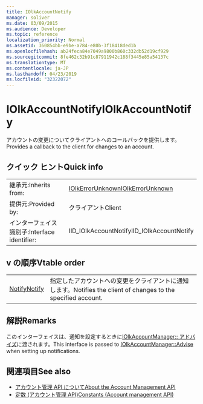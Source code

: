 ```yaml
---
title: IOlkAccountNotify
manager: soliver
ms.date: 03/09/2015
ms.audience: Developer
ms.topic: reference
localization_priority: Normal
ms.assetid: 360854bb-e9be-a784-e80b-3f18418ded1b
ms.openlocfilehash: ab24feca84e7049a9800b860c332db52d19cf929
ms.sourcegitcommit: 8fe462c32b91c87911942c188f3445e85a54137c
ms.translationtype: MT
ms.contentlocale: ja-JP
ms.lasthandoff: 04/23/2019
ms.locfileid: "32322072"
---
```

# <a name="iolkaccountnotify"></a><span data-ttu-id="3cc5b-102">IOlkAccountNotify</span><span class="sxs-lookup"><span data-stu-id="3cc5b-102">IOlkAccountNotify</span></span>

<span data-ttu-id="3cc5b-103">アカウントの変更についてクライアントへのコールバックを提供します。</span><span class="sxs-lookup"><span data-stu-id="3cc5b-103">Provides a callback to the client for changes to an account.</span></span>
  
## <a name="quick-info"></a><span data-ttu-id="3cc5b-104">クイック ヒント</span><span class="sxs-lookup"><span data-stu-id="3cc5b-104">Quick info</span></span>

|||
|:-----|:-----|
|<span data-ttu-id="3cc5b-105">継承元:</span><span class="sxs-lookup"><span data-stu-id="3cc5b-105">Inherits from:</span></span>  <br/> |[<span data-ttu-id="3cc5b-106">IOlkErrorUnknown</span><span class="sxs-lookup"><span data-stu-id="3cc5b-106">IOlkErrorUnknown</span></span>](iolkerrorunknown.md) <br/> |
|<span data-ttu-id="3cc5b-107">提供元:</span><span class="sxs-lookup"><span data-stu-id="3cc5b-107">Provided by:</span></span>  <br/> | <span data-ttu-id="3cc5b-108">クライアント</span><span class="sxs-lookup"><span data-stu-id="3cc5b-108">Client</span></span>  <br/> |
|<span data-ttu-id="3cc5b-109">インターフェイス識別子:</span><span class="sxs-lookup"><span data-stu-id="3cc5b-109">Interface identifier:</span></span>  <br/> |<span data-ttu-id="3cc5b-110">IID_IOlkAccountNotify</span><span class="sxs-lookup"><span data-stu-id="3cc5b-110">IID_IOlkAccountNotify</span></span>  <br/> |
   
## <a name="vtable-order"></a><span data-ttu-id="3cc5b-111">v の順序</span><span class="sxs-lookup"><span data-stu-id="3cc5b-111">Vtable order</span></span>

|||
|:-----|:-----|
|[<span data-ttu-id="3cc5b-112">Notify</span><span class="sxs-lookup"><span data-stu-id="3cc5b-112">Notify</span></span>](iolkaccountnotify-notify.md) <br/> |<span data-ttu-id="3cc5b-113">指定したアカウントへの変更をクライアントに通知します。</span><span class="sxs-lookup"><span data-stu-id="3cc5b-113">Notifies the client of changes to the specified account.</span></span>  <br/> |
   
## <a name="remarks"></a><span data-ttu-id="3cc5b-114">解説</span><span class="sxs-lookup"><span data-stu-id="3cc5b-114">Remarks</span></span>

<span data-ttu-id="3cc5b-115">このインターフェイスは、通知を設定するときに[IOlkAccountManager:: アドバイズ](iolkaccountmanager-advise.md)に渡されます。</span><span class="sxs-lookup"><span data-stu-id="3cc5b-115">This interface is passed to [IOlkAccountManager::Advise](iolkaccountmanager-advise.md) when setting up notifications.</span></span> 
  
## <a name="see-also"></a><span data-ttu-id="3cc5b-116">関連項目</span><span class="sxs-lookup"><span data-stu-id="3cc5b-116">See also</span></span>

- [<span data-ttu-id="3cc5b-117">アカウント管理 API について</span><span class="sxs-lookup"><span data-stu-id="3cc5b-117">About the Account Management API</span></span>](about-the-account-management-api.md) 
- [<span data-ttu-id="3cc5b-118">定数 (アカウント管理 API)</span><span class="sxs-lookup"><span data-stu-id="3cc5b-118">Constants (Account management API)</span></span>](constants-account-management-api.md)

